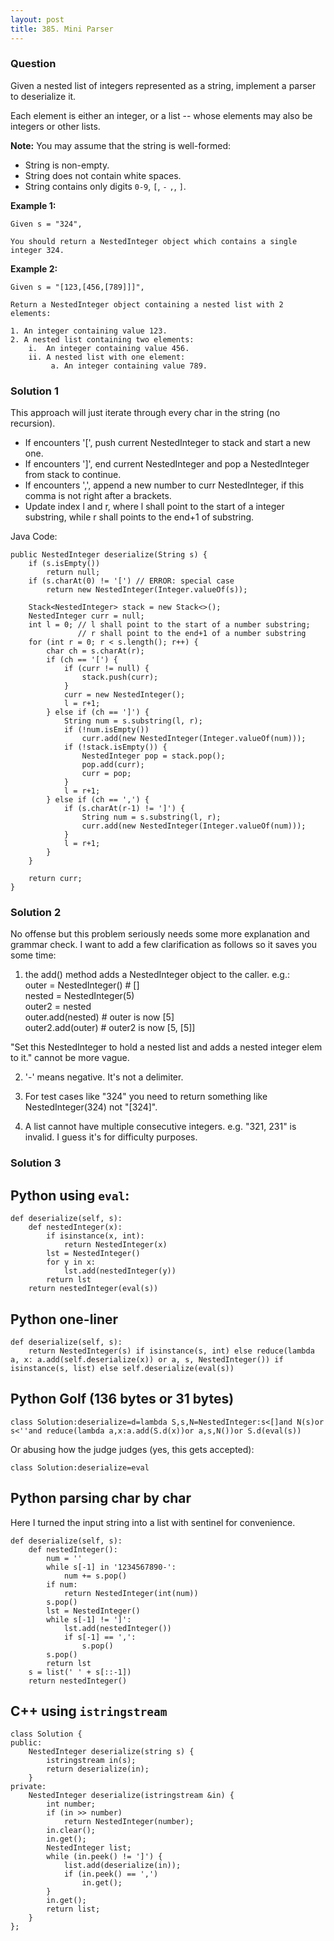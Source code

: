 ```yaml
---
layout: post
title: 385. Mini Parser
---
```

### Question
Given a nested list of integers represented as a string, implement a parser to
deserialize it.

Each element is either an integer, or a list -- whose elements may also be
integers or other lists.

 **Note:** You may assume that the string is well-formed:

  * String is non-empty.
  * String does not contain white spaces.
  * String contains only digits `0-9`, `[`, `-` `,`, `]`.

 **Example 1:**

    
    
    Given s = "324",
    
    You should return a NestedInteger object which contains a single integer 324.
    

**Example 2:**

    
    
    Given s = "[123,[456,[789]]]",
    
    Return a NestedInteger object containing a nested list with 2 elements:
    
    1. An integer containing value 123.
    2. A nested list containing two elements:
        i.  An integer containing value 456.
        ii. A nested list with one element:
             a. An integer containing value 789.
    

### Solution 1
This approach will just iterate through every char in the string (no
recursion).

  * If encounters '[', push current NestedInteger to stack and start a new one.
  * If encounters ']', end current NestedInteger and pop a NestedInteger from stack to continue.
  * If encounters ',', append a new number to curr NestedInteger, if this comma is not right after a brackets.
  * Update index l and r, where l shall point to the start of a integer substring, while r shall points to the end+1 of substring.

Java Code:

    
    
    public NestedInteger deserialize(String s) {
        if (s.isEmpty())
            return null;
        if (s.charAt(0) != '[') // ERROR: special case
            return new NestedInteger(Integer.valueOf(s));
            
        Stack<NestedInteger> stack = new Stack<>();
        NestedInteger curr = null;
        int l = 0; // l shall point to the start of a number substring; 
                   // r shall point to the end+1 of a number substring
        for (int r = 0; r < s.length(); r++) {
            char ch = s.charAt(r);
            if (ch == '[') {
                if (curr != null) {
                    stack.push(curr);
                }
                curr = new NestedInteger();
                l = r+1;
            } else if (ch == ']') {
                String num = s.substring(l, r);
                if (!num.isEmpty())
                    curr.add(new NestedInteger(Integer.valueOf(num)));
                if (!stack.isEmpty()) {
                    NestedInteger pop = stack.pop();
                    pop.add(curr);
                    curr = pop;
                }
                l = r+1;
            } else if (ch == ',') {
                if (s.charAt(r-1) != ']') {
                    String num = s.substring(l, r);
                    curr.add(new NestedInteger(Integer.valueOf(num)));
                }
                l = r+1;
            }
        }
        
        return curr;
    }


### Solution 2
No offense but this problem seriously needs some more explanation and grammar
check. I want to add a few clarification as follows so it saves you some time:

  1. the add() method adds a NestedInteger object to the caller. e.g.:  
outer = NestedInteger() # []  
nested = NestedInteger(5)  
outer2 = nested  
outer.add(nested) # outer is now [5]  
outer2.add(outer) # outer2 is now [5, [5]]

"Set this NestedInteger to hold a nested list and adds a nested integer elem
to it." cannot be more vague.

  2. '-' means negative. It's not a delimiter.

  3. For test cases like "324" you need to return something like NestedInteger(324) not "[324]".

  4. A list cannot have multiple consecutive integers. e.g. "321, 231" is invalid. I guess it's for difficulty purposes.


### Solution 3
## Python using `eval`:

    
    
    def deserialize(self, s):
        def nestedInteger(x):
            if isinstance(x, int):
                return NestedInteger(x)
            lst = NestedInteger()
            for y in x:
                lst.add(nestedInteger(y))
            return lst
        return nestedInteger(eval(s))
    

## Python one-liner

    
    
    def deserialize(self, s):
        return NestedInteger(s) if isinstance(s, int) else reduce(lambda a, x: a.add(self.deserialize(x)) or a, s, NestedInteger()) if isinstance(s, list) else self.deserialize(eval(s))
    

## Python Golf (136 bytes or 31 bytes)

    
    
    class Solution:deserialize=d=lambda S,s,N=NestedInteger:s<[]and N(s)or s<''and reduce(lambda a,x:a.add(S.d(x))or a,s,N())or S.d(eval(s))
    

Or abusing how the judge judges (yes, this gets accepted):

    
    
    class Solution:deserialize=eval
    

## Python parsing char by char

Here I turned the input string into a list with sentinel for convenience.

    
    
    def deserialize(self, s):
        def nestedInteger():
            num = ''
            while s[-1] in '1234567890-':
                num += s.pop()
            if num:
                return NestedInteger(int(num))
            s.pop()
            lst = NestedInteger()
            while s[-1] != ']':
                lst.add(nestedInteger())
                if s[-1] == ',':
                    s.pop()
            s.pop()
            return lst
        s = list(' ' + s[::-1])
        return nestedInteger()
    

## C++ using `istringstream`

    
    
    class Solution {
    public:
        NestedInteger deserialize(string s) {
            istringstream in(s);
            return deserialize(in);
        }
    private:
        NestedInteger deserialize(istringstream &in) {
            int number;
            if (in >> number)
                return NestedInteger(number);
            in.clear();
            in.get();
            NestedInteger list;
            while (in.peek() != ']') {
                list.add(deserialize(in));
                if (in.peek() == ',')
                    in.get();
            }
            in.get();
            return list;
        }
    };
    



